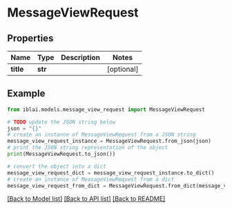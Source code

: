 # MessageViewRequest


## Properties

Name | Type | Description | Notes
------------ | ------------- | ------------- | -------------
**title** | **str** |  | [optional] 

## Example

```python
from iblai.models.message_view_request import MessageViewRequest

# TODO update the JSON string below
json = "{}"
# create an instance of MessageViewRequest from a JSON string
message_view_request_instance = MessageViewRequest.from_json(json)
# print the JSON string representation of the object
print(MessageViewRequest.to_json())

# convert the object into a dict
message_view_request_dict = message_view_request_instance.to_dict()
# create an instance of MessageViewRequest from a dict
message_view_request_from_dict = MessageViewRequest.from_dict(message_view_request_dict)
```
[[Back to Model list]](../README.md#documentation-for-models) [[Back to API list]](../README.md#documentation-for-api-endpoints) [[Back to README]](../README.md)


